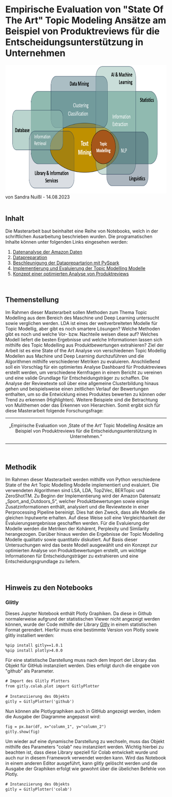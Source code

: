 # Empirische Evaluation von "State Of The Art" Topic Modeling Ansätze am Beispiel von Produktreviews für die Entscheidungsunterstützung in Unternehmen

<center><img src="img/Topic_Modelling.png" height="400px" width="1100px"/></center>
von Sandra Nuißl - 14.08.2023
<Br>
<Br>

## Inhalt
Die Masterarbeit baut beinhaltet eine Reihe von Notebooks, welch in der schriftlichen Ausarbeitung beschrieben wurden. Die programatischen Inhalte können unter folgenden Links eingesehen werden:
1. [Datenanalyse der Amazon Daten](Datenanalyse)
2. [Datapreparation](Datapreperation)
3. [Beschleunigung der Dataprepartarion mit PySpark](Beschleunigung%20mit%20PySpark)
4. [Implementierung und Evaluierung der Topic Modelling Modelle](Topic%20Modelling)
5. [Konzept einer optimierten Analyse von Produktreviews](Konzept)
<Br>

## Themenstellung
Im Rahmen dieser Masterarbeit sollen Methoden zum Thema Topic Modelling aus dem Bereich des Maschine und Deep Learning untersucht sowie verglichen werden. LDA ist eines der weitverbreiteten Modelle für Topic Modellig, aber gibt es noch smartere Lösungen? Welche Methoden gibt es noch und welche Vor- bzw. Nachteile weisen diese auf? Welches Modell liefert die besten Ergebnisse und welche Informationen lassen sich mithilfe des Topic Modelling aus Produktbewertungen extrahieren? Ziel der Arbeit ist es eine State of the Art Analyse von verschiedenen Topic Modellig Modellen aus Machine und Deep Learning durchzuführen und die Algorithmen mithilfe verschiedener Metriken zu evaluieren. Anschließend soll ein Vorschlag für ein optimiertes Analyse Dashboard für Produktreviews erstellt werden, um verschiedene Kernfragen in einem Bericht zu vereinen und eine valide Grundlage für Entscheidungsträger zu schaffen. Die Analyse der Reviewtexte soll über eine allgemeine Clusterbildung hinaus gehen und beispielsweise einen zeitlichen Verlauf der Bewertungen enthalten, um so die Entwicklung eines Produktes bewerten zu können oder Trend zu erkennen (Highlighten). Weitere Beispiele sind die Betrachtung von Mulithemen oder das Erkennen von Hierarchien. Somit ergibt sich für diese Masterarbeit folgende Forschungsfrage:

<Hr>
<p align="center">„Empirische Evaluation von ‚State of the Art‘ Topic Modelling Ansätze am Beispiel von Produktreviews für die Entscheidungsunterstützung in Unternehmen.“</p>
<Hr>
<Br>

## Methodik
Im Rahmen dieser Masterarbeit werden mithilfe von Python verschiedene State of the Art Topic Modelling Modelle implementiert und evaluiert. Die verwendeten Algorithmen sind LSA, LDA, Top2Vec, BERTopic und ZeroShotTM. Zu Beginn der Implementierung wird der Amazon Datensatz „Sport_and_Outdoors_5“, welcher Produktbewertungen sowie einige Zusatzinformationen enthält, analysiert und die Reviewtexte in einer Perprocessing Pipeline bereinigt. Dies hat den Zweck, dass alle Modelle die gleichen Inputwerte erhalten. Auf diese Weise soll eine Vergleichbarkeit der Evaluierungsergebnisse geschaffen werden. Für die Evaluierung der Modelle werden die Metriken der Kohärent, Perplexity und Similarity herangezogen. Darüber hinaus werden die Ergebnisse der Topic Modelling Modelle qualitativ sowie quantitativ diskutiert. Auf Basis dieser Untersuchungen wird das beste Modell ausgewählt und ein Konzept zur optimierten Analyse von Produktbewertungen erstellt, um wichtige Informationen für Entscheidungsträger zu extrahieren und eine Entscheidungsgrundlage zu liefern.

<Br>

## Hinweis zu den Notebooks
### Glitly

Dieses Jupyter Notebook enthält Plotly Graphiken. Da diese in Github normalerweise aufgrund der statistischen Viewer nicht angezeigt werden können, wurde der Code mithilfe der Library [Gitly](https://github.com/Tiagoeem/gitly) in einem statistischen Format gerendert. Hierfür muss eine bestimmte Version von Plotly sowie glitly installiert werden:

```
%pip install gitly==1.0.1
%pip install plotly>4.0.0
```
Für eine statistische Darstellung muss nach dem Import der Library das Objekt für GitHub instanziiert werden. Dies erfolgt durch die eingabe von "github" als Parameter.

```
# Import des Glitly Plotters
from gitly.colab.plot import GitlyPlotter

# Instanziierung des Objekts
gitly = GitlyPlotter('github')
```

Nun können alle Plotlygraphiken auch in GitHub angezeigt werden, indem die Ausgabe der Diagramme angepasst wird:

```
fig = px.bar(df, x="column_1", y="column_2")
gitly.show(fig)
```

Um wieder auf eine dynamische Darstellung zu wechseln, muss das Objekt mithilfe des Parameters "colab" neu instanziiert werden. Wichtig hierbei zu beachten ist, dass diese Library speziell für Colab entwickelt wurde und auch nur in diesem Framework verwendet werden kann. Wird das Notebook in einem anderen Editor ausgeführt, kann glitly gelöscht werden und die Ausgabe der Graphiken erfolgt wie gewohnt über die übelichen Befehle von Plotly.

```
# Instanziierung des Objekts
gitly = GitlyPlotter('colab')
```
